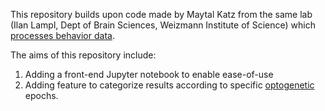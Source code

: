 This repository builds upon code made by Maytal Katz from the same lab (Ilan Lampl, Dept of Brain Sciences, Weizmann Institute of Science) which [processes behavior data](https://github.com/maytalkatz/Psychometric-Data-Analysis).

The aims of this repository include:
1. Adding a front-end Jupyter notebook to enable ease-of-use
2. Adding feature to categorize results according to specific [optogenetic](https://en.wikipedia.org/wiki/Optogenetics) epochs.
